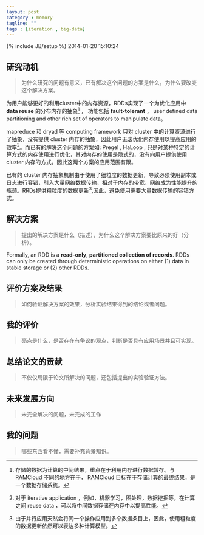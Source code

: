 ```yaml
---
layout: post
category : memory
tagline: ""
tags : [iteration , big-data]
---
```

{% include JB/setup %}
2014-01-20 15:10:24
## 研究动机
> 为什么研究的问题有意义，已有解决这个问题的方案是什么，为什么要改变这个解决方案。

为用户能够更好的利用cluster中的内存资源，RDDs实现了一个为优化应用中 **data reuse** 的分布内存的抽象[^target] ， 功能包括 **fault-tolerant** ， user defined data partitioning and other rich set of operators to manipulate data。

mapreduce 和 dryad 等 computing framework 只对 cluster 中的计算资源进行了抽象，没有提供 cluster 内存的抽象，因此用户无法优化内存使用以提高应用的效率[^iterative_application]。而已有的解决这个问题的方案如:  Pregel , HaLoop , 只是对某种特定的计算方式的内存使用进行优化，其对内存的使用是隐式的，没有向用户提供使用 cluster 内存的方式。因此这两个方案的应用范围有限。

已有的 cluster 内存抽象机制由于使用了细粒度的数据更新，导致必须使用副本或日志进行容错，引入大量网络数据传输，相对于内存的带宽，网络成为性能提升的瓶颈。RRDs提供粗粒度的数据更新[^coarse_grained_transformations],因此，避免使用需要大量数据传输的容错方式。

## 解决方案
> 提出的解决方案是什么（描述），为什么这个解决方案要比原来的好（分析）。

Formally, an RDD is a **read-only**, **partitioned collection of records**. RDDs can only be created through deterministic operations on either (1) data in stable storage or (2) other RDDs.


## 评价方案及结果
> 如何验证解决方案的效果，分析实验结果得到的结论或者问题。

## 我的评价
> 亮点是什么，是否存在有争议的观点，判断是否具有应用场景并且可实现。

## 总结论文的贡献
> 不仅仅局限于论文所解决的问题，还包括提出的实验验证方法。

## 未来发展方向
> 未完全解决的问题，未完成的工作

## 我的问题
> 哪些东西看不懂，需要补充背景知识。


[^target]: 存储的数据为计算的中间结果，重点在于利用内存进行数据暂存。与 RAMCloud 不同的地方在于， RAMCloud 目标在于存储计算的最终结果，是一个数据存储系统。

[^iterative_application]: 对于 iterative application ，例如，机器学习，图处理，数据挖掘等，在计算之间 reuse data ，可以将中间数据存储在内存中以提高性能。

[^coarse_grained_transformations]: 由于并行应用天然会将同一个操作应用到多个数据条目上，因此，使用粗粒度的数据更新依然可以表达多种计算模型。
